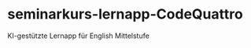 # seminarkurs-lernapp-CodeQuattro
KI-gestützte Lernapp für English Mittelstufe 





































































































































































































